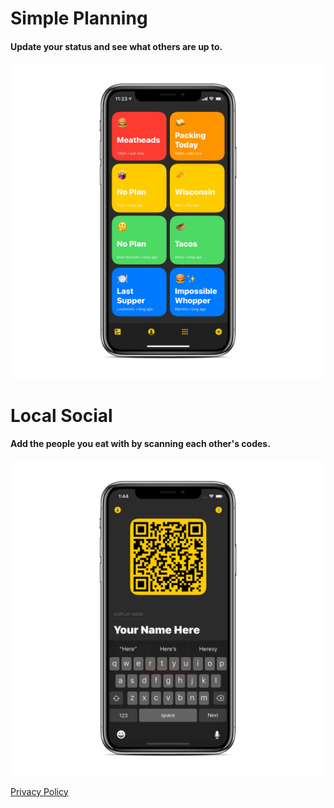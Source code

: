 # Simple Planning
#### Update your status and see what others are up to.
![](/statusList.png)


# Local Social
#### Add the people you eat with by scanning each other's codes.
![](/scanCode.png)


[Privacy Policy](/privacy.md)
